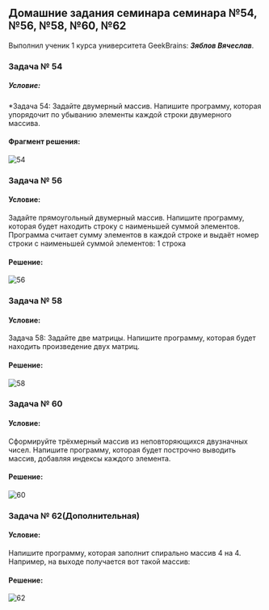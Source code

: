 ## Домашние задания семинара семинара №54, №56, №58, №60, №62
Выполнил ученик 1 курса университета GeekBrains: __*Зяблов Вячеслав*__.
### Задача № 54
##### Условие:
*Задача 54: Задайте двумерный массив. Напишите программу, которая упорядочит по убыванию элементы каждой строки двумерного массива.
#### Фрагмент решения:
![54](https://github.com/VyacheslavChik22/HomeworkGB_C_008/assets/99678206/25f3b3cd-0b83-4a4c-a8d7-fd95bbc319e4)

### Задача № 56
#### Условие:
Задайте прямоугольный двумерный массив. Напишите программу, которая будет находить строку с наименьшей суммой элементов.
Программа считает сумму элементов в каждой строке и выдаёт номер строки с наименьшей суммой элементов: 1 строка
#### Решение:
![56](https://github.com/VyacheslavChik22/HomeworkGB_C_008/assets/99678206/4f9efad2-7dd0-4405-bbcb-cb5ca2e55ee6)

### Задача № 58
#### Условие:
Задача 58: Задайте две матрицы. Напишите программу, которая будет находить произведение двух матриц.
#### Решение:
![58](https://github.com/VyacheslavChik22/HomeworkGB_C_008/assets/99678206/a2313bcf-6ed3-4bf9-9a3a-caa9d40303e7)

### Задача № 60
#### Условие:
Сформируйте трёхмерный массив из неповторяющихся двузначных чисел. Напишите программу, которая будет построчно выводить массив, добавляя индексы каждого элемента.
#### Решение:
![60](https://github.com/VyacheslavChik22/HomeworkGB_C_008/assets/99678206/392530b1-3950-492e-ac7c-ce59465cb266)

### Задача № 62(Дополнительная)
#### Условие:
Напишите программу, которая заполнит спирально массив 4 на 4.
Например, на выходе получается вот такой массив:
#### Решение:
![62](https://github.com/VyacheslavChik22/HomeworkGB_C_008/assets/99678206/28889805-6676-4564-9924-e9506d82ca96)
